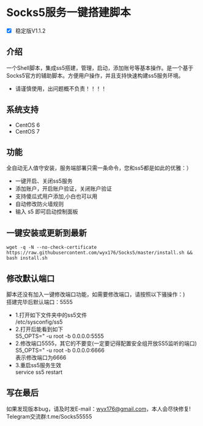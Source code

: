 # Socks5服务一键搭建脚本
- [x] 稳定版V1.1.2

## 介绍 ##
一个Shell脚本，集成ss5搭建，管理，启动，添加账号等基本操作。是一个基于Socks5官方的辅助脚本。方便用户操作，并且支持快速构建ss5服务环境。

- 请谨慎使用，出问题概不负责！！！！

## 系统支持 ##
* CentOS 6
* CentOS 7

## 功能 ##
 全自动无人值守安装，服务端部署只需一条命令，您和ss5都是如此的优雅：）
- 一键开启、关闭ss5服务
- 添加账户，开启账户验证，关闭账户验证
- 支持傻瓜式用户添加,小白也可以用
- 自动修改防火墙规则
- 输入 s5 即可启动控制面板

## 一键安装或更新到最新 ##
 <pre><code>wget -q -N --no-check-certificate https://raw.githubusercontent.com/wyx176/Socks5/master/install.sh && bash install.sh</code></pre>



## 修改默认端口 ##
 脚本还没有加入一键修改端口功能，如需要修改端口，请按照以下骚操作：)<br>
 搭建完毕后默认端口：5555<br>
- 1.打开如下文件夹中的ss5文件<br>
 /etc/sysconfig/ss5<br>
- 2.打开后能看到如下<br>
 S5_OPTS=" -u root -b 0.0.0.0:5555<br>
- 2.修改端口5555，其它的不要变(一定要记得配置安全组开放SS5监听的端口)<br>
 S5_OPTS=" -u root -b 0.0.0.0:6666<br>
 表示修改端口为6666<br>
- 3.重启ss5服务生效<br>
 service ss5 restart<br>

## 写在最后 ##
如果发现版本bug，请及时发E-mail：wyx176@gmail.com，本人会尽快修复!<br>
Telegram交流群:t.me/Socks55555
